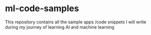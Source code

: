 # ml-code-samples
This repository contains all the sample apps /code snippets I will write during my journey of learning AI and machine learning
